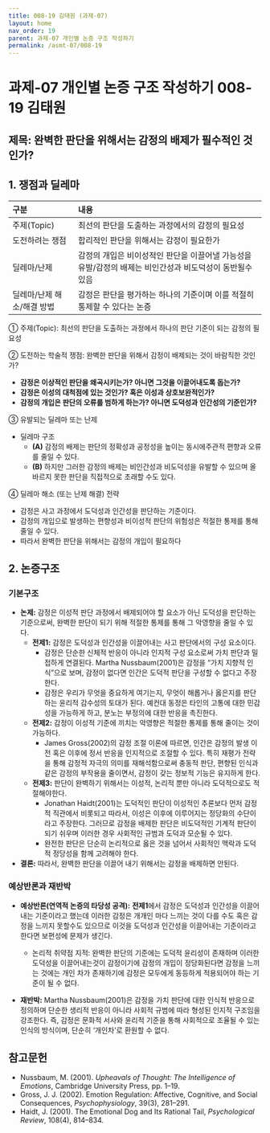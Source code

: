 ```yaml
---
title: 008-19 김태원 (과제-07)
layout: home
nav_order: 19
parent: 과제-07 개인별 논증 구조 작성하기
permalink: /asmt-07/008-19
---
```


# 과제-07 개인별 논증 구조 작성하기 008-19 김태원

## 제목: 완벽한 판단을 위해서는 감정의 배제가 필수적인 것인가?  

## 1. 쟁점과 딜레마

| 구분              | 내용                                                         |
| :-------------- | :--------------------------------------------------------- |
| 주제(Topic)       | 최선의 판단을 도출하는 과정에서의 감정의 필요성                                 |
| 도전하려는 쟁점        | 합리적인 판단을 위해서는 감정이 필요한가                                     |
| 딜레마/난제          | 감정의 개입은 비이성적인 판단을 이끌어낼 가능성을 유발/감정의 배제는 비인간성과 비도덕성이 동반될수 있음 |
| 딜레마/난제 해소/해결 방법 | 감정은 판단을 평가하는 하나의 기준이며 이를 적절히 통제할 수 있다는 논증                  |

① 주제(Topic): 최선의 판단을 도출하는 과정에서 하나의 판단 기준이 되는 감정의 필요성 

② 도전하는 학술적 쟁점: 완벽한 판단을 위해서 감정이 배제되는 것이 바람직한 것인가?

- **감정은 이상적인 판단을 왜곡시키는가? 아니면 그것을 이끌어내도록 돕는가?**
- **감정은 이성의 대척점에 있는 것인가? 혹은 이성과 상호보완적인가?**  
- **감정의 개입은 판단의 오류를 범하게 하는가? 아니면 도덕성과 인간성의 기준인가?**

③ 유발되는 딜레마 또는 난제

- 딜레마 구조
  - **(A)** 감정의 배제는 판단의 정확성과 공정성을 높이는 동시에주관적  편향과 오류를 줄일 수 있다.
  - **(B)** 하지만 그러한 감정의 배제는 비인간성과 비도덕성을 유발할 수 있으며 올바르지 못한 판단을 직접적으로 초래할 수도 있다.

④ 딜레마 해소 (또는 난제 해결) 전략

- 감정은 사고 과정에서 도덕성과 인간성을 판단하는 기준이다.
- 감정의 개입으로 발생하는 편향성과 비이성적 판단의 위험성은 적절한 통제를 통해 줄일 수 있다.
- 따라서 완벽한 판단을 위해서는 감정의 개입이 필요하다

## 2. 논증구조

### 기본구조

- **논제:** 감정은 이성적 판단 과정에서 배제되어야 할 요소가 아닌 도덕성을 판단하는 기준으로써, 완벽한 판단이 되기 위해 적절한 통제를 통해 그 악영향을 줄일 수 있다.
  - **전제1:** 감정은 도덕성과 인간성을 이끌어내는 사고 판단에서의 구성 요소이다.
    - 감정은 단순한 신체적 반응이 아니라 인지적 구성 요소로써 가치 판단과 밀접하게 연결된다. Martha Nussbaum(2001)은 감정을 “가치 지향적 인식”으로 보며, 감정이 없다면 인간은 도덕적 판단을 구성할 수 없다고 주장한다.
	- 감정은 우리가 무엇을 중요하게 여기는지, 무엇이 해롭거나 옳은지를 판단하는 윤리적 감수성의 토대가 된다. 예컨대 동정은 타인의 고통에 대한 민감성을 가능하게 하고, 분노는 부정의에 대한 반응을 촉진한다. 
  - **전제2:** 감정이 이성적 기준에 끼치는 악영향은 적절한 통제를 통해 줄이는 것이 가능하다.
    - James Gross(2002)의 감정 조절 이론에 따르면, 인간은 감정의 발생 이전 혹은 이후에 정서 반응을 인지적으로 조절할 수 있다. 특히 재평가 전략을 통해 감정적 자극의 의미를 재해석함으로써 충동적 판단, 편향된 인식과 같은 감정의 부작용을 줄이면서, 감정이 갖는 정보적 기능은 유지하게 한다.
  - **전제3:** 판단이 완벽하기 위해서는 이성적, 논리적 뿐만 아니라 도덕적으로도 적절해야한다. 
      - Jonathan Haidt(2001)는 도덕적인 판단이 이성적인 추론보다 먼저 감정적 직관에서 비롯되고 따라서, 이성은 이후에 이루어지는 정당화의 수단이라고 주장한다. 그러므로 감정을 배제한 판단은 비도덕적인 기계적 판단이 되기 쉬우며 이러한 경우 사회적인 규범과 도덕과 모순될 수 있다.
      - 완전한 판단은 단순히 논리적으로 옳은 것을 넘어서 사회적인 맥락과 도덕적 정당성을 함께 고려해야 한다. 
- **결론:** 따라서, 완벽한 판단을 이끌어 내기 위해서는 감정을 배제하면 안된다.

### 예상반론과 재반박

- **예상반론(연역적 논증의 타당성 공격):** **전제1**에서 감정은 도덕성과 인간성을 이끌어내는 기준이라고 했는데 이러한 감정은 개개인 마다 느끼는 것이 다를 수도 혹은 감정을 느끼지 못할수도 있으므로 이것을 도덕성과 인간성을 이끌어내는 기준이라고 한다면 보편성에 문제가 생긴다.
  - 논리적 취약점 지적: 완벽한 판단의 기준에는 도덕적 윤리성이 존재하며 이러한 도덕성을 이끌어내는것이 감정이기에 감정의 개입이 정당화된다면 감정을 느끼는 것에는 개인 차가 존재하기에 감정은 모두에게 동등하게 적용되어야 하는 기준이 될 수 없다.

- **재반박:** Martha Nussbaum(2001)은 감정을 가치 판단에 대한 인식적 반응으로 정의하며 단순한 생리적 반응이 아니라 사회적 규범에 따라 형성된 인지적 구조임을 강조한다. 즉, 감정은 문화적 서사와 윤리적 기준을 통해 사회적으로 조율될 수 있는 인식의 방식이며, 단순히 ‘개인차’로 환원할 수 없다.
## 참고문헌

- Nussbaum, M. (2001). _Upheavals of Thought: The Intelligence of Emotions_, Cambridge University Press, pp. 1–19.
- Gross, J. J. (2002). Emotion Regulation: Affective, Cognitive, and Social Consequences, _Psychophysiology_, 39(3), 281–291.
- Haidt, J. (2001). The Emotional Dog and Its Rational Tail, _Psychological Review_, 108(4), 814–834.
